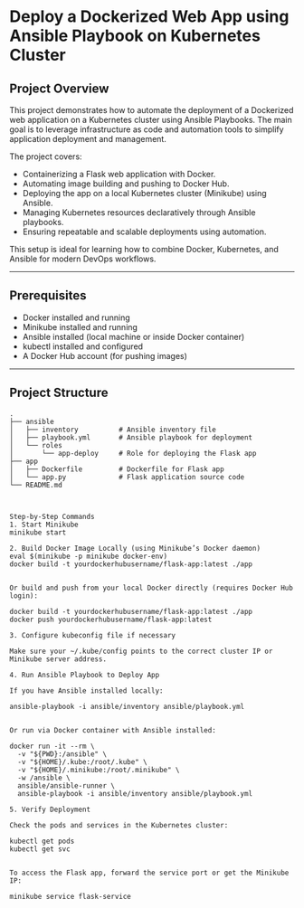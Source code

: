 # Deploy a Dockerized Web App using Ansible Playbook on Kubernetes Cluster

## Project Overview

This project demonstrates how to automate the deployment of a Dockerized web application on a Kubernetes cluster using Ansible Playbooks. The main goal is to leverage infrastructure as code and automation tools to simplify application deployment and management.

The project covers:

- Containerizing a Flask web application with Docker.
- Automating image building and pushing to Docker Hub.
- Deploying the app on a local Kubernetes cluster (Minikube) using Ansible.
- Managing Kubernetes resources declaratively through Ansible playbooks.
- Ensuring repeatable and scalable deployments using automation.

This setup is ideal for learning how to combine Docker, Kubernetes, and Ansible for modern DevOps workflows.

---

## Prerequisites

- Docker installed and running  
- Minikube installed and running  
- Ansible installed (local machine or inside Docker container)  
- kubectl installed and configured  
- A Docker Hub account (for pushing images)  

---

## Project Structure

```plaintext
.
├── ansible
│   ├── inventory          # Ansible inventory file
│   ├── playbook.yml       # Ansible playbook for deployment
│   └── roles
│       └── app-deploy     # Role for deploying the Flask app
├── app
│   ├── Dockerfile         # Dockerfile for Flask app
│   └── app.py             # Flask application source code
└── README.md



Step-by-Step Commands
1. Start Minikube
minikube start

2. Build Docker Image Locally (using Minikube’s Docker daemon)
eval $(minikube -p minikube docker-env)
docker build -t yourdockerhubusername/flask-app:latest ./app


Or build and push from your local Docker directly (requires Docker Hub login):

docker build -t yourdockerhubusername/flask-app:latest ./app
docker push yourdockerhubusername/flask-app:latest

3. Configure kubeconfig file if necessary

Make sure your ~/.kube/config points to the correct cluster IP or Minikube server address.

4. Run Ansible Playbook to Deploy App

If you have Ansible installed locally:

ansible-playbook -i ansible/inventory ansible/playbook.yml


Or run via Docker container with Ansible installed:

docker run -it --rm \
  -v "${PWD}:/ansible" \
  -v "${HOME}/.kube:/root/.kube" \
  -v "${HOME}/.minikube:/root/.minikube" \
  -w /ansible \
  ansible/ansible-runner \
  ansible-playbook -i ansible/inventory ansible/playbook.yml

5. Verify Deployment

Check the pods and services in the Kubernetes cluster:

kubectl get pods
kubectl get svc


To access the Flask app, forward the service port or get the Minikube IP:

minikube service flask-service
